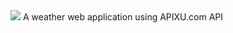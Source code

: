 <img src="https://www.cray.com/blog/wp-content/uploads/2015/09/Weather-Blog-Image.jpg" />
A weather web application using APIXU.com API